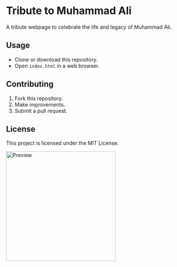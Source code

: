 # Tribute to Muhammad Ali

A tribute webpage to celebrate the life and legacy of Muhammad Ali.
## Usage
- Clone or download this repository.
- Open `index.html` in a web browser.

## Contributing
1. Fork this repository.
2. Make improvements.
3. Submit a pull request.
## License
This project is licensed under the MIT License.

<div style="float: left; margin-right: 10px;">
  <img src="https://i.imgur.com/zU0SJxb.png" alt="Preview" width="300">
</div>

